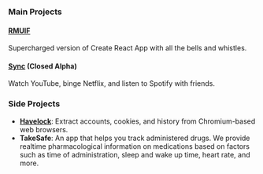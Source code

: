 ### Main Projects

#### [RMUIF](https://github.com/rmuif)

Supercharged version of Create React App with all the bells and whistles.

#### [Sync](https://sync.phoqe.com) (Closed Alpha)

Watch YouTube, binge Netflix, and listen to Spotify with friends.

### Side Projects

- **[Havelock](https://github.com/phoqe/havelock)**: Extract accounts, cookies, and history from Chromium-based web browsers.
- **TakeSafe**: An app that helps you track administered drugs. We provide realtime pharmacological information on medications based on factors such as time of administration, sleep and wake up time, heart rate, and more.

